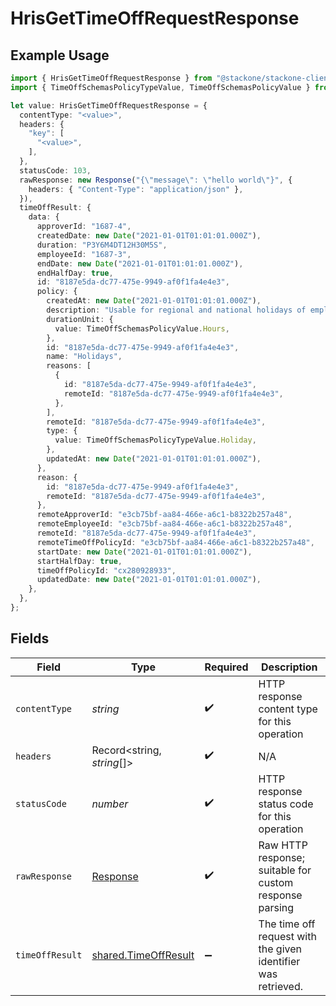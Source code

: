 # HrisGetTimeOffRequestResponse

## Example Usage

```typescript
import { HrisGetTimeOffRequestResponse } from "@stackone/stackone-client-ts/sdk/models/operations";
import { TimeOffSchemasPolicyTypeValue, TimeOffSchemasPolicyValue } from "@stackone/stackone-client-ts/sdk/models/shared";

let value: HrisGetTimeOffRequestResponse = {
  contentType: "<value>",
  headers: {
    "key": [
      "<value>",
    ],
  },
  statusCode: 103,
  rawResponse: new Response("{\"message\": \"hello world\"}", {
    headers: { "Content-Type": "application/json" },
  }),
  timeOffResult: {
    data: {
      approverId: "1687-4",
      createdDate: new Date("2021-01-01T01:01:01.000Z"),
      duration: "P3Y6M4DT12H30M5S",
      employeeId: "1687-3",
      endDate: new Date("2021-01-01T01:01:01.000Z"),
      endHalfDay: true,
      id: "8187e5da-dc77-475e-9949-af0f1fa4e4e3",
      policy: {
        createdAt: new Date("2021-01-01T01:01:01.000Z"),
        description: "Usable for regional and national holidays of employees.",
        durationUnit: {
          value: TimeOffSchemasPolicyValue.Hours,
        },
        id: "8187e5da-dc77-475e-9949-af0f1fa4e4e3",
        name: "Holidays",
        reasons: [
          {
            id: "8187e5da-dc77-475e-9949-af0f1fa4e4e3",
            remoteId: "8187e5da-dc77-475e-9949-af0f1fa4e4e3",
          },
        ],
        remoteId: "8187e5da-dc77-475e-9949-af0f1fa4e4e3",
        type: {
          value: TimeOffSchemasPolicyTypeValue.Holiday,
        },
        updatedAt: new Date("2021-01-01T01:01:01.000Z"),
      },
      reason: {
        id: "8187e5da-dc77-475e-9949-af0f1fa4e4e3",
        remoteId: "8187e5da-dc77-475e-9949-af0f1fa4e4e3",
      },
      remoteApproverId: "e3cb75bf-aa84-466e-a6c1-b8322b257a48",
      remoteEmployeeId: "e3cb75bf-aa84-466e-a6c1-b8322b257a48",
      remoteId: "8187e5da-dc77-475e-9949-af0f1fa4e4e3",
      remoteTimeOffPolicyId: "e3cb75bf-aa84-466e-a6c1-b8322b257a48",
      startDate: new Date("2021-01-01T01:01:01.000Z"),
      startHalfDay: true,
      timeOffPolicyId: "cx280928933",
      updatedDate: new Date("2021-01-01T01:01:01.000Z"),
    },
  },
};
```

## Fields

| Field                                                                 | Type                                                                  | Required                                                              | Description                                                           |
| --------------------------------------------------------------------- | --------------------------------------------------------------------- | --------------------------------------------------------------------- | --------------------------------------------------------------------- |
| `contentType`                                                         | *string*                                                              | :heavy_check_mark:                                                    | HTTP response content type for this operation                         |
| `headers`                                                             | Record<string, *string*[]>                                            | :heavy_check_mark:                                                    | N/A                                                                   |
| `statusCode`                                                          | *number*                                                              | :heavy_check_mark:                                                    | HTTP response status code for this operation                          |
| `rawResponse`                                                         | [Response](https://developer.mozilla.org/en-US/docs/Web/API/Response) | :heavy_check_mark:                                                    | Raw HTTP response; suitable for custom response parsing               |
| `timeOffResult`                                                       | [shared.TimeOffResult](../../../sdk/models/shared/timeoffresult.md)   | :heavy_minus_sign:                                                    | The time off request with the given identifier was retrieved.         |